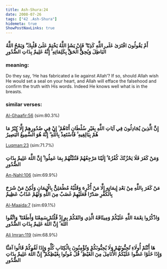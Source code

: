 ```yaml
---
title: Ash-Shura:24
date: 2008-07-26
tags: ["42 .Ash-Shura"]
hidemeta: true 
ShowPostNavLinks: true 
---
```

### أَمْ يَقُولُونَ افْتَرَىٰ عَلَى اللَّهِ كَذِبًا ۖ فَإِنْ يَشَإِ اللَّهُ يَخْتِمْ عَلَىٰ قَلْبِكَ ۗ وَيَمْحُ اللَّهُ الْبَاطِلَ وَيُحِقُّ الْحَقَّ بِكَلِمَاتِهِ ۚ إِنَّهُ عَلِيمٌ بِذَاتِ الصُّدُورِ
### meaning: 
Do they say, ‘He has fabricated a lie against Allah’? If so, should Allah wish He would set a seal on your heart, and Allah will efface the falsehood and confirm the truth with His words. Indeed He knows well what is in the breasts.
### similar verses: 

[Al-Ghaafir:56](/40/56) (sim:80.3%)

### إِنَّ الَّذِينَ يُجَادِلُونَ فِي آيَاتِ اللَّهِ بِغَيْرِ سُلْطَانٍ أَتَاهُمْ ۙ إِنْ فِي صُدُورِهِمْ إِلَّا كِبْرٌ مَا هُمْ بِبَالِغِيهِ ۚ فَاسْتَعِذْ بِاللَّهِ ۖ إِنَّهُ هُوَ السَّمِيعُ الْبَصِيرُ

[Luqman:23](/31/23) (sim:71.7%)

### وَمَنْ كَفَرَ فَلَا يَحْزُنْكَ كُفْرُهُ ۚ إِلَيْنَا مَرْجِعُهُمْ فَنُنَبِّئُهُمْ بِمَا عَمِلُوا ۚ إِنَّ اللَّهَ عَلِيمٌ بِذَاتِ الصُّدُورِ

[An-Nahl:106](/16/106) (sim:69.9%)

### مَنْ كَفَرَ بِاللَّهِ مِنْ بَعْدِ إِيمَانِهِ إِلَّا مَنْ أُكْرِهَ وَقَلْبُهُ مُطْمَئِنٌّ بِالْإِيمَانِ وَلَٰكِنْ مَنْ شَرَحَ بِالْكُفْرِ صَدْرًا فَعَلَيْهِمْ غَضَبٌ مِنَ اللَّهِ وَلَهُمْ عَذَابٌ عَظِيمٌ

[Al-Maaida:7](/5/7) (sim:69.1%)

### وَاذْكُرُوا نِعْمَةَ اللَّهِ عَلَيْكُمْ وَمِيثَاقَهُ الَّذِي وَاثَقَكُمْ بِهِ إِذْ قُلْتُمْ سَمِعْنَا وَأَطَعْنَا ۖ وَاتَّقُوا اللَّهَ ۚ إِنَّ اللَّهَ عَلِيمٌ بِذَاتِ الصُّدُورِ

[Ali Imran:119](/3/119) (sim:68.9%)

### هَا أَنْتُمْ أُولَاءِ تُحِبُّونَهُمْ وَلَا يُحِبُّونَكُمْ وَتُؤْمِنُونَ بِالْكِتَابِ كُلِّهِ وَإِذَا لَقُوكُمْ قَالُوا آمَنَّا وَإِذَا خَلَوْا عَضُّوا عَلَيْكُمُ الْأَنَامِلَ مِنَ الْغَيْظِ ۚ قُلْ مُوتُوا بِغَيْظِكُمْ ۗ إِنَّ اللَّهَ عَلِيمٌ بِذَاتِ الصُّدُورِ

